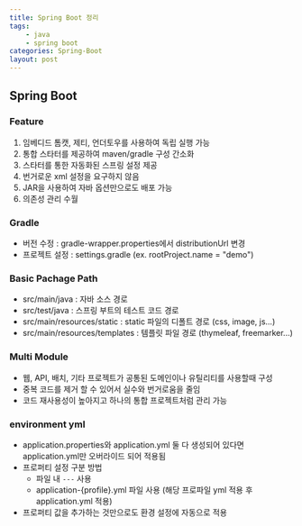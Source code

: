 ```yaml
---
title: Spring Boot 정리
tags: 
    - java
    - spring boot
categories: Spring-Boot
layout: post
---
```


## Spring Boot

### Feature
1. 임베디드 톰캣, 제티, 언더토우를 사용하여 독립 실행 가능
2. 통합 스타터를 제공하여 maven/gradle 구성 간소화
3. 스타터를 통한 자동화된 스프링 설정 제공
4. 번거로운 xml 설정을 요구하지 않음
5. JAR을 사용하여 자바 옵션만으로도 배포 가능
6. 의존성 관리 수월
    
### Gradle
* 버전 수정 : gradle-wrapper.properties에서 distributionUrl 변경
* 프로젝트 설정 : settings.gradle (ex. rootProject.name = "demo")

### Basic Pachage Path
* src/main/java : 자바 소스 경로
* src/test/java : 스프링 부트의 테스트 코드 경로
* src/main/resources/static : static 파일의 디폴트 경로 (css, image, js...)
* src/main/resources/templates : 템플릿 파일 경로 (thymeleaf, freemarker...)

### Multi Module
* 웹, API, 배치, 기타 프로젝트가 공통된 도메인이나 유틸리티를 사용할때 구성
* 중복 코드를 제거 할 수 있어서 실수와 번거로움을 줄임
* 코드 재사용성이 높아지고 하나의 통합 프로젝트처럼 관리 가능

### environment yml
* application.properties와 application.yml 둘 다 생성되어 있다면 application.yml만 오버라이드 되어 적용됨
* 프로퍼티 설정 구분 방법
    * 파일 내 `---` 사용
    * application-{profile}.yml 파일 사용 (해당 프로파일 yml 적용 후 application.yml 적용)
* 프로퍼티 값을 추가하는 것만으로도 환경 설정에 자동으로 적용